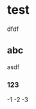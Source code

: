 # test
dfdf

## abc
asdf

### 123
-1
-2
-3


<img scr = 'http://portal.hs.ac.kr/HsIs/images/mainVisual_01.jpg'>
